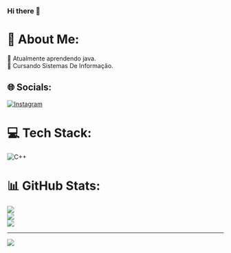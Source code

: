 ### Hi there 👋

# 💫 About Me:
🔭 Atualmente aprendendo java.<br>📖 Cursando Sistemas De Informação.


## 🌐 Socials:
[![Instagram](https://img.shields.io/badge/Instagram-%23E4405F.svg?logo=Instagram&logoColor=white)](https://instagram.com/jmarcosleal__) 

# 💻 Tech Stack:
![C++](https://img.shields.io/badge/c++-%2300599C.svg?style=for-the-badge&logo=c%2B%2B&logoColor=white)
# 📊 GitHub Stats:
![](https://github-readme-stats.vercel.app/api?username=JoaoMarcosLeal&theme=dark&hide_border=false&include_all_commits=true&count_private=true)<br/>
![](https://github-readme-streak-stats.herokuapp.com/?user=JoaoMarcosLeal&theme=dark&hide_border=false)<br/>
![](https://github-readme-stats.vercel.app/api/top-langs/?username=JoaoMarcosLeal&theme=dark&hide_border=false&include_all_commits=true&count_private=true&layout=compact)

---
[![](https://visitcount.itsvg.in/api?id=JoaoMarcosLeal&icon=0&color=0)](https://visitcount.itsvg.in)

<!-- Proudly created with GPRM ( https://gprm.itsvg.in ) -->
